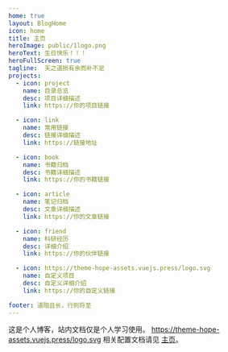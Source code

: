 ```yaml
---
home: true
layout: BlogHome
icon: home
title: 主页
heroImage: public/1logo.png
heroText: 生日快乐！！！
heroFullScreen: true
tagline:  天之道损有余而补不足
projects:
  - icon: project
    name: 目录总览
    desc: 项目详细描述
    link: https://你的项目链接

  - icon: link
    name: 常用链接
    desc: 链接详细描述
    link: https://链接地址

  - icon: book
    name: 书籍归档
    desc: 书籍详细描述
    link: https://你的书籍链接

  - icon: article
    name: 笔记归档
    desc: 文章详细描述
    link: https://你的文章链接

  - icon: friend
    name: 科研经历
    desc: 详细介绍
    link: https://你的伙伴链接

  - icon: https://theme-hope-assets.vuejs.press/logo.svg
    name: 自定义项目
    desc: 自定义详细介绍
    link: https://你的自定义链接

footer: 道阻且长，行则将至
---
```




这是个人博客，站内文档仅是个人学习使用。
https://theme-hope-assets.vuejs.press/logo.svg
相关配置文档请见 [主页](https://theme-hope.vuejs.press/zh/guide/blog/home.html)。

